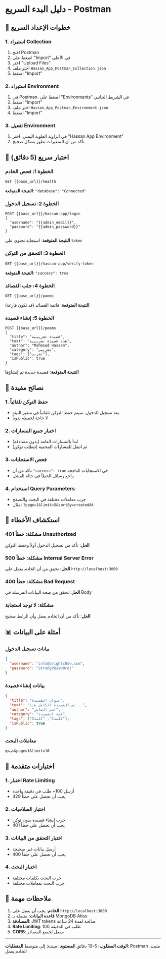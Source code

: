 # دليل البدء السريع - Postman

## 🚀 خطوات الإعداد السريع

### 1. استيراد Collection
1. افتح Postman
2. اضغط على "Import" في الأعلى
3. اختر "Upload Files"
4. اختر ملف `Hassan_App_Postman_Collection.json`
5. اضغط "Import"

### 2. استيراد Environment
1. في Postman، اضغط على "Environments" في الشريط الجانبي
2. اضغط "Import"
3. اختر ملف `Hassan_App_Postman_Environment.json`
4. اضغط "Import"

### 3. تفعيل Environment
1. في الزاوية العلوية اليمنى، اختر "Hassan App Environment"
2. تأكد من أن المتغيرات تظهر بشكل صحيح

## 🧪 اختبار سريع (5 دقائق)

### الخطوة 1: فحص الخادم
```http
GET {{base_url}}/health
```
**النتيجة المتوقعة**: `"database": "Connected"`

### الخطوة 2: تسجيل الدخول
```http
POST {{base_url}}/hassan-app/login
{
  "username": "{{admin_email}}",
  "password": "{{admin_password}}"
}
```
**النتيجة المتوقعة**: استجابة تحتوي على `token`

### الخطوة 3: التحقق من التوكن
```http
GET {{base_url}}/hassan-app/verify-token
```
**النتيجة المتوقعة**: `"success": true`

### الخطوة 4: جلب القصائد
```http
GET {{base_url}}/poems
```
**النتيجة المتوقعة**: قائمة القصائد (قد تكون فارغة)

### الخطوة 5: إنشاء قصيدة
```http
POST {{base_url}}/poems
{
  "title": "قصيدة تجريبية",
  "text": "هذه قصيدة تجريبية",
  "author": "Mahmoud Hassan",
  "category": "تجريبي",
  "tags": ["تجريب"],
  "isPublic": true
}
```
**النتيجة المتوقعة**: قصيدة جديدة تم إنشاؤها

## 🔧 نصائح مفيدة

### 1. حفظ التوكن تلقائياً
- بعد تسجيل الدخول، سيتم حفظ التوكن تلقائياً في متغير البيئة
- لا حاجة لحفظه يدوياً

### 2. اختبار جميع المسارات
- ابدأ بالمسارات العامة (بدون مصادقة)
- ثم انتقل للمسارات المحمية (تتطلب توكن)

### 3. فحص الاستجابات
- تأكد من أن `"success": true` في الاستجابات الناجحة
- راجع رسائل الخطأ في حالة الفشل

### 4. استخدام Query Parameters
- جرب معاملات مختلفة في البحث والتصفح
- مثال: `?page=1&limit=5&sortBy=createdAt`

## 🚨 استكشاف الأخطاء

### مشكلة: خطأ 401 Unauthorized
**الحل**: تأكد من تسجيل الدخول أولاً وحفظ التوكن

### مشكلة: خطأ 500 Internal Server Error
**الحل**: تحقق من أن الخادم يعمل على `http://localhost:3000`

### مشكلة: خطأ 400 Bad Request
**الحل**: تحقق من صحة البيانات المرسلة في Body

### مشكلة: لا توجد استجابة
**الحل**: تأكد من أن الخادم يعمل وأن الرابط صحيح

## 📊 أمثلة على البيانات

### بيانات تسجيل الدخول
```json
{
  "username": "info@brightc0de.com",
  "password": "StrongP@ssw0rd!"
}
```

### بيانات إنشاء قصيدة
```json
{
  "title": "عنوان القصيدة",
  "text": "نص القصيدة الكامل هنا...",
  "author": "اسم الشاعر",
  "category": "فئة القصيدة",
  "tags": ["كلمة1", "كلمة2"],
  "isPublic": true
}
```

### معاملات البحث
```
q=حب&page=1&limit=10
```

## 🎯 اختبارات متقدمة

### 1. اختبار Rate Limiting
- أرسل 100+ طلب في دقيقة واحدة
- يجب أن تحصل على خطأ 429

### 2. اختبار الصلاحيات
- جرب إنشاء قصيدة بدون توكن
- يجب أن تحصل على خطأ 401

### 3. اختبار التحقق من البيانات
- أرسل بيانات غير صحيحة
- يجب أن تحصل على خطأ 400

### 4. اختبار البحث
- جرب البحث بكلمات مختلفة
- جرب البحث بمعاملات مختلفة

## 📝 ملاحظات مهمة

1. **الخادم**: يجب أن يعمل على `http://localhost:3000`
2. **قاعدة البيانات**: متصلة بـ MongoDB Atlas
3. **المصادقة**: JWT tokens صالحة لمدة 24 ساعة
4. **Rate Limiting**: 100 طلب في الدقيقة
5. **CORS**: مفعل لجميع المصادر

---

**الوقت المطلوب**: 5-10 دقائق
**المستوى**: مبتدئ إلى متوسط
**المتطلبات**: Postman مثبت، الخادم يعمل
